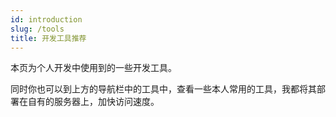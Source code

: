 ```yaml
---
id: introduction
slug: /tools
title: 开发工具推荐
---
```


本页为个人开发中使用到的一些开发工具。

同时你也可以到上方的导航栏中的工具中，查看一些本人常用的工具，我都将其部署在自有的服务器上，加快访问速度。
